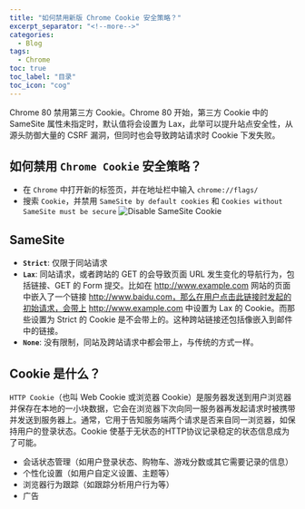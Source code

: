```yaml
---
title: "如何禁用新版 Chrome Cookie 安全策略？"
excerpt_separator: "<!--more-->"
categories:
  - Blog
tags:
  - Chrome
toc: true
toc_label: "目录"
toc_icon: "cog"
---
```


Chrome 80 禁用第三方 Cookie。Chrome 80 开始，第三方 Cookie 中的 SameSite 属性未指定时，默认值将会设置为 Lax，此举可以提升站点安全性，从源头防御大量的 CSRF 漏洞，但同时也会导致跨站请求时 Cookie 下发失败。

<!--more-->

## 如何禁用 `Chrome Cookie` 安全策略？

- 在 `Chrome` 中打开新的标签页，并在地址栏中输入 `chrome://flags/`
- 搜索 `Cookie`，并禁用 `SameSite by default cookies` 和 `Cookies without SameSite must be secure`
![Disable SameSite Cookie](https://i.loli.net/2021/04/30/auojyRf2hvB7teU.png)

## SameSite

- **`Strict`**: 仅限于同站请求
- **`Lax`**: 同站请求，或者跨站的 GET 的会导致页面 URL 发生变化的导航行为，包括链接、GET 的 Form 提交。比如在 http://www.example.com 网站的页面中嵌入了一个链接 http://www.baidu.com，那么在用户点击此链接时发起的初始请求，会带上 http://www.example.com 中设置为 Lax 的 Cookie。而那些设置为 Strict 的 Cookie 是不会带上的。这种跨站链接还包括像嵌入到邮件中的链接。
- **`None`**: 没有限制，同站及跨站请求中都会带上，与传统的方式一样。

## Cookie 是什么？

`HTTP Cookie`（也叫 Web Cookie 或浏览器 Cookie）是服务器发送到用户浏览器并保存在本地的一小块数据，它会在浏览器下次向同一服务器再发起请求时被携带并发送到服务器上。通常，它用于告知服务端两个请求是否来自同一浏览器，如保持用户的登录状态。Cookie 使基于无状态的HTTP协议记录稳定的状态信息成为了可能。

- 会话状态管理（如用户登录状态、购物车、游戏分数或其它需要记录的信息）
- 个性化设置（如用户自定义设置、主题等）
- 浏览器行为跟踪（如跟踪分析用户行为等）
- 广告
